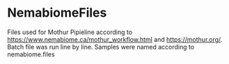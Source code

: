 # NemabiomeFiles

Files used for Mothur Pipieline according to https://www.nemabiome.ca/mothur_workflow.html and https://mothur.org/. Batch file was run line by line. Samples were named according to nemabiome.files

